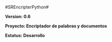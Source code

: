 #SREncripterPython#

**Version: 0.6**

**Proyecto: Encriptador de palabras y documentos**

**Estatus: Desarrollo**
